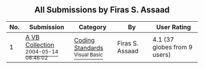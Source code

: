 ﻿<div align="center">

## All Submissions by Firas S\. Assaad

</div>

No.  | Submission | Category | By   | User Rating
---- | ---------- | -------- | ---- | -----------
1 | [A VB Collection<br /><sup>2004-05-14 08:46:02</sup>](https://github.com/Planet-Source-Code/firas-s-assaad-a-vb-collection__1-53781) | [Coding Standards<br /><sup>Visual Basic</sup>](../ByCategory/coding-standards__1-43.md) | Firas S\. Assaad | 4.1 (37 globes from 9 users)
